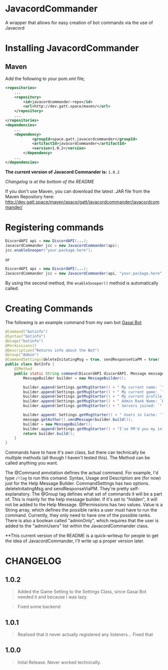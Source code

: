 # JavacordCommander
A wrapper that allows for easy creation of bot commands via the use of Javacord

# Installing JavacordCommander

## Maven

Add the following to your pom.xml file;

```xml
<repositories>
	...
	<repository>
	    <id>javacordcommander-repo</id>
	    <url>http://dev.gatt.space/maven/</url>
	</repository>
	...
</repositories>
<dependencies>
	...
	<dependency>
            <groupId>space.gatt.javacordcommander</groupId>
            <artifactId>javacordcommander</artifactId>
            <version>1.0.2</version>
        </dependency>
	...
</dependencies>
```

**The current version of Javacord Commander is:** ```1.0.2```

*Changelog is at the bottom of the README*

If you don't use Maven, you can download the latest .JAR file from the Maven Repository here: http://dev.gatt.space/maven/space/gatt/javacordcommander/javacordcommander/

# Registering commands

```java
DiscordAPI api = new DiscordAPI(...);
JavacordCommander jcc = new JavacordCommander(api);
jcc.enableSnooper("your.package.here");
```
or
```java
DiscordAPI api = new DiscordAPI(...);
JavacordCommander jcc = new JavacordCommander(api, "your.package.here");
```
By using the second method, the ```enableSnooper()``` method is automatically called.

# Creating Commands

The following is an example command from my own bot [Gasai Bot](https://github.com/RealGatt/GasaiBot)

```java
@Command("botinfo")
@Syntax("botinfo")
@Usage("botinfo")
@Permissions()
@Description("Returns info about the Bot")
@Group("Admin")
@CommandSettings(deleteInitatingMsg = true, sendResponseViaPM = true)
public class BotInfo {
	@IMethod
	public static String command(DiscordAPI discordAPI, Message message, User user, String[] args) {
		MessageBuilder builder = new MessageBuilder();

		builder.append(Settings.getMsgStarter() + " My current name: `" + discordAPI.getYourself().getName() + "`").appendNewLine();
		builder.append(Settings.getMsgStarter() + " My current game: `" + discordAPI.getGame() + "`").appendNewLine();
		builder.append(Settings.getMsgStarter() + " My current profile picture: `" + discordAPI.getYourself().getAvatarUrl()+"`").appendNewLine();
		builder.append(Settings.getMsgStarter() + " Admin Rank Name: `Bot Commander`").appendNewLine();
		builder.append(Settings.getMsgStarter() + " Servers joined: `" + discordAPI.getServers().size()+"`").appendNewLine();

		builder.append( Settings.getMsgStarter() + " Users in Cache: `" + Main.userCache.keySet().size() + "`").appendNewLine();
		message.getAuthor().sendMessage(builder.build());
		builder = new MessageBuilder();
		builder.append(Settings.getMsgStarter() + "I've PM'd you my information, ").appendUser(message.getAuthor());
		return builder.build();
	}
}
```

Commands have to have it's own class, but there can technically be multiple methods (all though I haven't tested this). The Method can be called anything you want.

The @Command annotation defines the actual command. For example, I'd type ```/!log``` to run this comand.
Syntax, Usage and Description are (for now) just for the Help Message Builder.
CommandSettings has two options. deleteInitatingMsg and sendResponseViaPM. They're pretty self-explanatory.
The @Group tag defines what set of commands it will be a part of. This is mainly for the help message builder. If it's set to "hidden", it will not be added to the Help Message.
@Permissions has two values. Value is a String array, which defines the possible ranks a user must have to run the command. Currently, they only need to have one of the possible ranks. There is also a boolean called "adminOnly", which requires that the user is added to the "adminUsers" list within the JavacordCommander class.


**This current version of the README is a quick-writeup for people to get the idea of JavacordCommander, I'll write up a proper version later.


# CHANGELOG

## 1.0.2
 > Added the Game Setting to the Settings Class, since Gasai Bot needed it and because I was lazy.
 
 > Fixed some backend
 
## 1.0.1
 > Realised that it never actually registered any listeners... Fixed that
 
## 1.0.0
 > Inital Release. Never worked technically.

